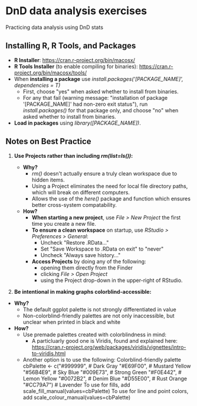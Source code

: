 # DnD data analysis exercises
Practicing data analysis using DnD stats

## Installing R, R Tools, and Packages

* **R Installer**: https://cran.r-project.org/bin/macosx/
* **R Tools Installer** (to enable compiling for binaries): https://cran.r-project.org/bin/macosx/tools/
* When **installing a package** use _install.packages('[PACKAGE_NAME]', dependencies = T)_
  * First, choose "yes" when asked whether to install from binaries.
  * For any that fail (warning message: "installation of package '[PACKAGE_NAME]' had non-zero exit status"), run _install.packages()_ for that package only, and choose "no" when asked whether to install from binaries.
* **Load in packages** using _library([PACKAGE_NAME])_.

## Notes on Best Practice

1. **Use Projects rather than including _rm(list=ls())_:** 
   * **Why?** 
     * _rm()_ doesn't actually ensure a truly clean workspace due to hidden items.
     * Using a Project eliminates the need for local file directory paths, which will break on different computers.
     * Allows the use of the _here()_ package and function which ensures better cross-system compatability.
   * **How?**
     * **When starting a new project**, use _File > New Project_ the first time you create a new file.
     * **To ensure a clean workspace** on startup, use _RStudio > Preferences > General_:
       * Uncheck "Restore .RData..."
       * Set "Save Workspace to .RData on exit" to "never"
       * Uncheck "Always save history..."
     * **Access Projects** by doing any of the following:
       * opening them directly from the Finder
       * clicking _File > Open Project_
       * using the Project drop-down in the upper-right of RStudio.
       
2. **Be intentional in making graphs colorblind-accessible:**
  * **Why?**
      * The default ggplot palette is not strongly differentiated in value
      * Non-colorblind-friendly palettes are not only inaccessible, but unclear when printed in black and white
  * **How?**
    * Use premade palettes created with colorblindness in mind:
      * A particluarly good one is Viridis, found and explained here: https://cran.r-project.org/web/packages/viridis/vignettes/intro-to-viridis.html
    * Another option is to use the following:
Colorblind-friendly palette
cbPalette <- c("#999999", # Dark Gray
               "#E69F00", # Mustard Yellow
               "#56B4E9", # Sky Blue
               "#009E73", # Strong Green
               "#F0E442", # Lemon Yellow
               "#0072B2", # Denim Blue
               "#D55E00", # Rust Orange
               "#CC79A7") # Lavender
To use for fills, add
scale_fill_manual(values=cbPalette)
To use for line and point colors, add
scale_colour_manual(values=cbPalette)
